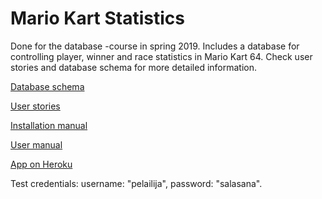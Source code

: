 # Mario Kart Statistics

Done for the database -course in spring 2019. Includes a database for controlling player, winner and race statistics in Mario Kart 64. Check user stories and database schema for more detailed information.

[Database schema](https://github.com/saarasat/mariokart-stats/blob/master/documentation/Database%20schema.md)

[User stories](https://github.com/saarasat/mariokart-stats/blob/master/documentation/User%20stories.md)

[Installation manual](https://github.com/saarasat/mariokart-stats/blob/master/documentation/Installation%20manual.md)

[User manual](https://github.com/saarasat/mariokart-stats/blob/master/documentation/User%20manual.md)

[App on Heroku](https://mario-kart-stats.herokuapp.com)

Test credentials: username: "pelailija", password: "salasana". 
